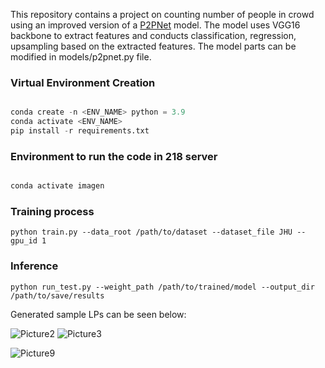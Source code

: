 This repository contains a project on counting number of people in crowd using an improved version of a [P2PNet](https://github.com/TencentYoutuResearch/CrowdCounting-P2PNet) model. The model uses VGG16 backbone to extract features and conducts classification, regression, upsampling based on the extracted features. The model parts can be modified in models/p2pnet.py file.

### Virtual Environment Creation

```python

conda create -n <ENV_NAME> python = 3.9
conda activate <ENV_NAME>
pip install -r requirements.txt

```

### Environment to run the code in 218 server

```python

conda activate imagen

```

### Training process

```
python train.py --data_root /path/to/dataset --dataset_file JHU --gpu_id 1
```

### Inference

```
python run_test.py --weight_path /path/to/trained/model --output_dir /path/to/save/results 
```

Generated sample LPs can be seen below:

![Picture2](https://user-images.githubusercontent.com/50166164/236081813-ff21dcea-d952-4e57-bc76-60021f5d25a4.png)
![Picture3](https://user-images.githubusercontent.com/50166164/236081829-906283e9-83e4-4194-9d53-842e09edef8a.png)



![Picture9](https://user-images.githubusercontent.com/50166164/236081777-0a64c138-b382-4310-9fd5-403cc28a29a1.png)

